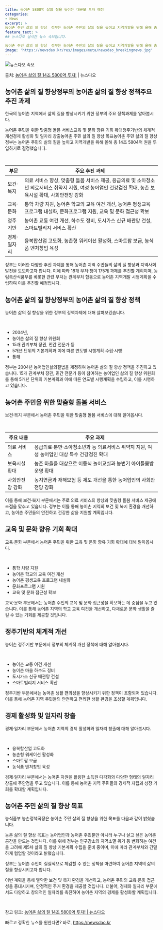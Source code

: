 ```yaml
---
title: 농어촌 5800억 삶의 질을 높이는 대규모 투자 예정
categories:
- News
excerpt: >
농어촌 주민 삶의 질 향상  정부는 농어촌 주민의 삶의 질을 높이고 지역개발을 위해 올해 총 14조 5804…
feature_text: >
## 뉴스다오 실시간 뉴스 속보입니다.

농어촌 주민 삶의 질 향상  정부는 농어촌 주민의 삶의 질을 높이고 지역개발을 위해 올해 총 14조 5804…
image: 'https://newsdao.kr/res/images/meta/newsdao_breakingnews.jpg'
---
```


![뉴스다오 속보](https://newsdao.kr/res/images/meta/newsdao_breakingnews.jpg)

<p>출처: <a href="https://newsdao.kr/4579" rel="dofollow">농어촌 삶의 질 14조 5800억 투자!</a> | 뉴스다오</p>

<h2 data-ke-size="size26">농어촌 삶의 질 향상정부의 농어촌 삶의 질 향상 정책주요 추진 과제</h2>
한국의 농어촌 지역에서 삶의 질을 향상시키기 위한 정부의 주요 정책과제를 알아봅시다.

<p data-ke-size="size16">농어촌 주민을 위한 맞춤형 돌봄 서비스교육 및 문화 향유 기회 확대정주기반의 체계적 개선경제 활성화 및 일자리 창출농어촌 주민 삶의 질 향상 목표농어촌 주민 삶의 질 향상정부는 농어촌 주민의 삶의 질을 높이고 지역개발을 위해 올해 총 14조 5804억 원을 투입하기로 결정했습니다.</p>

<p data-ke-size="size16">&nbsp;</p>

<table>
<thead>
<tr>
<th>부문</th>
<th>주요 추진 과제</th>
</tr>
</thead>
<tbody>
<tr>
<td>보건·복지</td>
<td>의료 서비스 향상, 맞춤형 돌봄 서비스 제공, 응급의료 및 소아청소년 의료서비스 취약지 지원, 여성 농어업인 건강검진 확대, 농촌 보육시설 확대, 사회안전망 강화</td>
</tr>
<tr>
<td>교육·문화</td>
<td>통학 차량 지원, 농어촌 학교의 교육 여건 개선, 농어촌 평생교육 프로그램 내실화, 문화프로그램 지원, 교육 및 문화 접근성 확보</td>
</tr>
<tr>
<td>정주기반</td>
<td>농어촌 교통 여건 개선, 하수도 정비, 도시가스 신규 배관망 건설, 스마트빌리지 서비스 확산</td>
</tr>
<tr>
<td>경제·일자리</td>
<td>융복합산업 고도화, 농촌형 워케이션 활성화, 스마트팜 보급, 농식품 벤처창업 육성</td>
</tr>
</tbody>
</table>

<p data-ke-size="size16">정부는 이러한 다양한 추진 과제를 통해 농어촌 지역 주민들의 삶의 질 향상과 지역사회 발전을 도모하고자 합니다. 이에 따라 18개 부처·청이 175개 과제를 추진할 계획이며, 농림축산식품부를 비롯한 관련 부처는 관계부처 합동으로 농어촌 지역개발 시행계획을 수립하여 이를 추진할 예정입니다.</p>

<h2 data-ke-size="size26">농어촌 삶의 질 향상정부의 농어촌 삶의 질 향상 정책</h2>
농어촌 삶의 질 향상을 위한 정부의 정책과제에 대해 살펴보겠습니다.

<p data-ke-size="size16">&nbsp;</p>

<ul>
<li>2004년,</li>
<li>농어촌 삶의 질 향상 위원회</li>
<li>15개 관계부처 장관, 민간 전문가 등</li>
<li>5개년 단위의 기본계획과 이에 따른 연도별 시행계획 수립·시행</li>
<li>통해</li>
</ul>

<p data-ke-size="size16">정부는 2004년 농어업인삶의질법을 제정하여 농어촌 삶의 질 향상 정책을 추진하고 있습니다. 15개 관계부처 장관, 민간 전문가 등이 참여하는 농어업인 삶의 질 향상 위원회를 통해 5개년 단위의 기본계획과 이에 따른 연도별 시행계획을 수립하고, 이를 시행하고 있습니다.</p>

<h2 data-ke-size="size26">농어촌 주민을 위한 맞춤형 돌봄 서비스</h2>
보건·복지 부문에서 농어촌 주민을 위한 맞춤형 돌봄 서비스에 대해 알아봅시다.

<p data-ke-size="size16">&nbsp;</p>

<table>
<thead>
<tr>
<th>주요 내용</th>
<th>주요 과제</th>
</tr>
</thead>
<tbody>
<tr>
<td>의료 서비스</td>
<td>응급의료·분만·소아청소년과 등 의료서비스 취약지 지원, 여성 농어업인 대상 특수 건강검진 확대</td>
</tr>
<tr>
<td>보육시설 확대</td>
<td>농촌 마을을 대상으로 이동식 놀이교실과 농번기 아이돌봄방 운영 확대</td>
</tr>
<tr>
<td>사회안전망 강화</td>
<td>농지연금과 재해보험 등 제도 개선을 통한 농어업인의 사회안전망 강화</td>
</tr>
</tbody>
</table>

<p data-ke-size="size16">이를 통해 보건·복지 부문에서는 주로 의료 서비스의 향상과 맞춤형 돌봄 서비스 제공에 초점을 맞추고 있습니다. 정부는 이를 통해 농어촌 지역의 보건 및 복지 환경을 개선하고, 농어촌 주민들의 안전하고 건강한 삶을 지원할 계획입니다.</p>

<h2 data-ke-size="size26">교육 및 문화 향유 기회 확대</h2>
교육·문화 부문에서 농어촌 주민을 위한 교육 및 문화 향유 기회 확대에 대해 알아봅시다.

<p data-ke-size="size16">&nbsp;</p>

<ul>
<li>통학 차량 지원</li>
<li>농어촌 학교의 교육 여건 개선</li>
<li>농어촌 평생교육 프로그램 내실화</li>
<li>문화프로그램 지원</li>
<li>교육 및 문화 접근성 확보</li>
</ul>

<p data-ke-size="size16">교육·문화 부문에서는 농어촌 주민의 교육 및 문화 접근성을 확보하는 데 중점을 두고 있습니다. 이를 통해 농어촌 지역의 학교 교육 여건을 개선하고, 다채로운 문화 생활을 즐길 수 있는 기회를 제공할 것입니다.</p>

<h2 data-ke-size="size26">정주기반의 체계적 개선</h2>
농어촌 정주기반 부문에서 정부의 체계적 개선 정책에 대해 알아봅시다.

<p data-ke-size="size16">&nbsp;</p>

<ul>
<li>농어촌 교통 여건 개선</li>
<li>농어촌 마을 하수도 정비</li>
<li>도시가스 신규 배관망 건설</li>
<li>스마트빌리지 서비스 확산</li>
</ul>

<p data-ke-size="size16">정주기반 부문에서는 농어촌 생활 편의성을 향상시키기 위한 정책이 포함되어 있습니다. 이를 통해 농어촌 지역 주민들의 안전하고 편리한 생활 환경을 조성할 계획입니다.</p>

<h2 data-ke-size="size26">경제 활성화 및 일자리 창출</h2>
경제·일자리 부문에서 농어촌 지역의 경제 활성화와 일자리 창출에 대해 알아봅시다.

<p data-ke-size="size16">&nbsp;</p>

<ul>
<li>융복합산업 고도화</li>
<li>농촌형 워케이션 활성화</li>
<li>스마트팜 보급</li>
<li>농식품 벤처창업 육성</li>
</ul>

<p data-ke-size="size16">경제·일자리 부문에서는 농어촌 자원을 활용한 소득원 다각화와 다양한 형태의 일자리 창출에 주안점을 두고 있습니다. 이를 통해 농어촌 지역 주민들의 경제적 자립과 성장 기회를 확대할 계획입니다.</p>

<h2 data-ke-size="size26">농어촌 주민 삶의 질 향상 목표</h2>
농식품부 농촌정책국장은 농어촌 주민 삶의 질 향상을 위한 목표를 다음과 같이 밝혔습니다.

<p data-ke-size="size16">농촌 삶의 질 향상 목표는 농어업인과 농어촌 주민뿐만 아니라 누구나 살고 싶은 농어촌 공간을 만드는 것입니다. 이를 위해 정부는 인구감소와 지역소멸 위기 등 변화하는 여건을 고려해 제5차 삶의 질 향상 기본계획 수립을 준비 중이며, 이에 따라 관계부처와 긴밀하게 협업할 것이라고 밝혔습니다.</p>

<p data-ke-size="size16">정부는 농어촌 주민이 실질적으로 체감할 수 있는 정책을 마련하여 농어촌 지역의 삶의 질을 향상시키고자 합니다.</p>

<p data-ke-size="size16">이번 계획을 통해 열악한 보건 및 복지 환경을 개선하고, 농어촌 주민의 교육·문화 접근성을 증대시키며, 안정적인 주거 환경을 제공할 것입니다. 더불어, 경제와 일자리 부문에서도 다양하고 창의적인 일자리를 촉진하여 농어촌 지역의 경제를 활성화할 계획입니다.</p>

<p data-ke-size="size16">&nbsp;</p>

<p data-ke-size="size16">참고 링크: <a href="https://newsdao.kr/4579">농어촌 삶의 질 14조 5800억 투자! | 뉴스다오</a></p> 

빠르고 정확한 뉴스를 원한다면? 바로, <a href="https://newsdao.kr" rel="dofollow">https://newsdao.kr</a>


    

